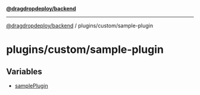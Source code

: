 [**@dragdropdeploy/backend**](../../../README.md)

***

[@dragdropdeploy/backend](../../../README.md) / plugins/custom/sample-plugin

# plugins/custom/sample-plugin

## Variables

- [samplePlugin](variables/samplePlugin.md)
